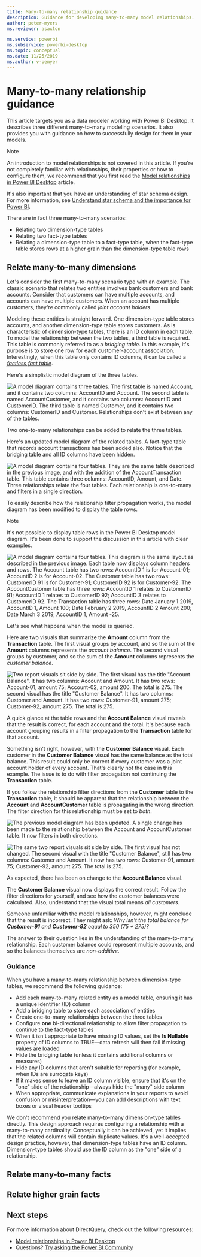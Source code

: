 ```yaml
---
title: Many-to-many relationship guidance
description: Guidance for developing many-to-many model relationships.
author: peter-myers
ms.reviewer: asaxton

ms.service: powerbi
ms.subservice: powerbi-desktop
ms.topic: conceptual
ms.date: 11/25/2019
ms.author: v-pemyer
---
```


# Many-to-many relationship guidance

This article targets you as a data modeler working with Power BI Desktop. It describes three different many-to-many modeling scenarios. It also provides you with guidance on how to successfully design for them in your models.

> [!NOTE]
> An introduction to model relationships is not covered in this article. If you're not completely familiar with relationships, their properties or how to configure them, we recommend that you first read the [Model relationships in Power BI Desktop](../desktop-relationships-understand.md) article.
>
> It's also important that you have an understanding of star schema design. For more information, see [Understand star schema and the importance for Power BI](star-schema.md).

There are in fact three many-to-many scenarios:

- Relating two dimension-type tables
- Relating two fact-type tables
- Relating a dimension-type table to a fact-type table, when the fact-type table stores rows at a higher grain than the dimension-type table rows

## Relate many-to-many dimensions

Let's consider the first many-to-many scenario type with an example. The classic scenario that relates two entities involves bank customers and bank accounts. Consider that customers can have multiple accounts, and accounts can have multiple customers. When an account has multiple customers, they're commonly called _joint account holders_.

Modeling these entities is straight forward. One dimension-type table stores accounts, and another dimension-type table stores customers. As is characteristic of dimension-type tables, there is an ID column in each table. To model the relationship between the two tables, a third table is required. This table is commonly referred to as a _bridging table_. In this example, it's purpose is to store one row for each customer-account association. Interestingly, when this table only contains ID columns, it can be called a [_factless fact table_](star-schema.md#factless-fact-tables).

Here's a simplistic model diagram of the three tables.

![A model diagram contains three tables. The first table is named Account, and it contains two columns: AccountID and Account. The second table is named AccountCustomer, and it contains two columns: AccountID and CustomerID. The third table is named Customer, and it contains two columns: CustomerID and Customer. Relationships don't exist between any of the tables.](media/relationships-many-to-many/bank-account-customer-model-example.png)

Two one-to-many relationships can be added to relate the three tables.

Here's an updated model diagram of the related tables. A fact-type table that records account transactions has been added also. Notice that the bridging table and all ID columns have been hidden.

![A model diagram contains four tables. They are the same table described in the previous image, and with the addition of the AccountTransaction table. This table contains three columns: AccountID, Amount, and Date. Three relationships relate the four tables. Each relationship is one-to-many and filters in a single direction.](media/relationships-many-to-many/bank-account-customer-model-related-tables-1.png)

To easily describe how the relationship filter propagation works, the model diagram has been modified to display the table rows.

> [!NOTE]
> It's not possible to display table rows in the Power BI Desktop model diagram. It's been done to support the discussion in this article with clear examples.

![A model diagram contains four tables. This diagram is the same layout as described in the previous image. Each table now displays column headers and rows. The Account table has two rows: AccountID 1 is for Account-01; AccountID 2 is for Account-02. The Customer table has two rows: CustomerID 91 is for Customer-91; CustomerID 92 is for Customer-92. The AccountCustomer table has three rows: AccountID 1 relates to CustomerID 91; AccountID 1 relates to CustomerID 92; AccountID 3 relates to CustomerID 92. The Transaction table has three rows: Date January 1 2019, AccountID 1, Amount 100; Date February 2 2019, AccountID 2 Amount 200; Date March 3 2019, AccountID 1, Amount -25.](media/relationships-many-to-many/bank-account-customer-model-related-tables-2.png)

Let's see what happens when the model is queried.

Here are two visuals that summarize the **Amount** column from the **Transaction** table. The first visual groups by account, and so the sum of the **Amount** columns represents the _account balance_. The second visual groups by customer, and so the sum of the **Amount** columns represents the _customer balance_.

![Two report visuals sit side by side. The first visual has the title "Account Balance". It has two columns: Account and Amount. It has two rows: Account-01, amount 75; Account-02, amount 200. The total is 275. The second visual has the title "Customer Balance". It has two columns: Customer and Amount. It has two rows: Customer-91, amount 275; Customer-92, amount 275. The total is 275.](media/relationships-many-to-many/bank-account-customer-model-queried-1.png)

A quick glance at the table rows and the **Account Balance** visual reveals that the result is correct, for each account and the total. It's because each account grouping results in a filter propagation to the **Transaction** table for that account.

Something isn't right, however, with the **Customer Balance** visual. Each customer in the **Customer Balance** visual has the same balance as the total balance. This result could only be correct if every customer was a joint account holder of every account. That's clearly not the case in this example. The issue is to do with filter propagation not continuing the **Transaction** table.

If you follow the relationship filter directions from the **Customer** table to the **Transaction** table, it should be apparent that the relationship between the **Account** and **AccountCustomer** table is propagating in the wrong direction. The filter direction for this relationship must be set to _both_.

![The previous model diagram has been updated. A single change has been made to the relationship between the Account and AccountCustomer table. It now filters in both directions.](media/relationships-many-to-many/bank-account-customer-model-related-tables-3.png)

![The same two report visuals sit side by side. The first visual has not changed. The second visual with the title "Customer Balance", still has two columns: Customer and Amount. It now has two rows: Customer-91, amount 75; Customer-92, amount 275. The total is 275.](media/relationships-many-to-many/bank-account-customer-model-queried-2.png)

As expected, there has been on change to the **Account Balance** visual.

The **Customer Balance** visual now displays the correct result. Follow the filter directions for yourself, and see how the customer balances were calculated. Also, understand that the visual total means _all customers_.

Someone unfamiliar with the model relationships, however, might conclude that the result is incorrect. They might ask: _Why isn't the total balance for **Customer-91** and **Customer-92** equal to 350 (75 + 275)?_

The answer to their question lies in the understanding of the many-to-many relationship. Each customer balance could represent multiple accounts, and so the balances themselves are _non-additive_.

### Guidance

When you have a many-to-many relationship between dimension-type tables, we recommend the following guidance:

- Add each many-to-many related entity as a model table, ensuring it has a unique identifier (ID) column
- Add a bridging table to store each association of entities
- Create one-to-many relationships between the three tables
- Configure **one** bi-directional relationship to allow filter propagation to continue to the fact-type tables
- When it isn't appropriate to have missing ID values, set the **Is Nullable** property of ID columns to TRUE—data refresh will then fail if missing values are loaded
- Hide the bridging table (unless it contains additional columns or measures)
- Hide any ID columns that aren't suitable for reporting (for example, when IDs are surrogate keys)
- If it makes sense to leave an ID column visible, ensure that it's on the "one" slide of the relationship—always hide the "many" side column
- When appropriate, communicate explanations in your reports to avoid confusion or misinterpretation—you can add descriptions with text boxes or visual header tooltips

We don't recommend you relate many-to-many dimension-type tables directly. This design approach requires configuring a relationship with a many-to-many cardinality. Conceptually it can be achieved, yet it implies that the related columns will contain duplicate values. It's a well-accepted design practice, however, that dimension-type tables have an ID column. Dimension-type tables should use the ID column as the "one" side of a relationship.

## Relate many-to-many facts

## Relate higher grain facts

## Next steps

For more information about DirectQuery, check out the following resources:

- [Model relationships in Power BI Desktop](../desktop-relationships-understand.md)
- Questions? [Try asking the Power BI Community](https://community.powerbi.com/)
